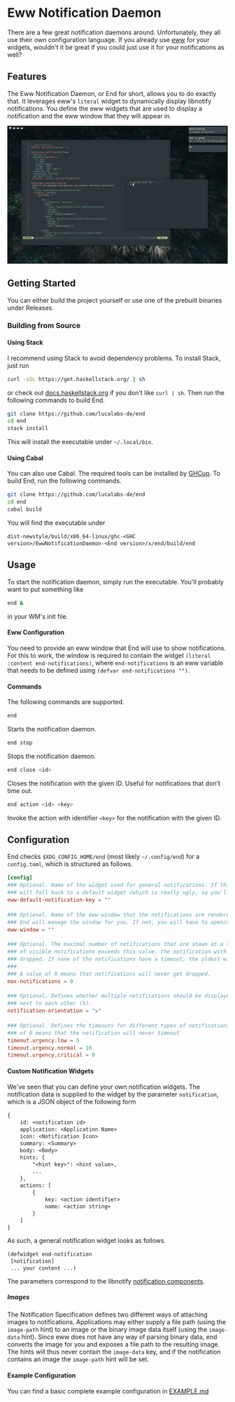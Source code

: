 # Eww Notification Daemon

There are a few great notification daemons around. Unfortunately, they all use their own configuration language. 
If you already use [eww](https://github.com/elkowar/eww) for your widgets, wouldn't it be great if you could just use it for your notifications as well?

## Features
The Eww Notification Daemon, or End for short, allows you to do exactly that. It leverages eww's `literal` widget to dynamically display 
libnotify notifications. You define the eww widgets that are used to display a notification and the eww window that they will appear in. 

![Basic Eww Notifications](.github/basic.png)

## Getting Started
You can either build the project yourself or use one of the prebuilt binaries under Releases.

### Building from Source

#### Using Stack
I recommend using Stack to avoid dependency problems. To install Stack, just run

```bash
curl -sSL https://get.haskellstack.org/ | sh
```
or check out [docs.haskellstack.org](https://docs.haskellstack.org/en/stable/install_and_upgrade/#manual-download) if you don't like `curl | sh`. 
Then run the following commands to build End. 

```bash
git clone https://github.com/lucalabs-de/end
cd end
stack install
```

This will install the executable under `~/.local/bin`.

#### Using Cabal
You can also use Cabal. The required tools can be installed by [GHCup](https://www.haskell.org/ghcup/).
To build End, run the following commands.

```bash
git clone https://github.com/lucalabs-de/end
cd end
cabal build
```
You will find the executable under 
```
dist-newstyle/build/x86_64-linux/ghc-<GHC version>/EwwNotificationDaemon-<End version>/x/end/build/end
```

## Usage
To start the notification daemon, simply run the executable. You'll probably want to put something like
```bash
end &
```
in your WM's init file. 

#### Eww Configuration
You need to provide an eww window that End will use to show notifications. For this to work, the window is required 
to contain the widget `(literal :content end-notifications)`, where `end-notifications` is an eww variable that needs to be defined using `(defvar end-notifications "")`.

#### Commands
The following commands are supported.

```bash
end
```
Starts the notification daemon.

```bash
end stop
```
Stops the notification daemon.

```bash
end close <id>
```
Closes the notification with the given ID. Useful for notifications that don't time out.

```bash
end action <id> <key>
```
Invoke the action with identifier `<key>` for the notification with the given ID.

## Configuration
End checks `$XDG_CONFIG_HOME/end` (most likely `~/.config/end`) for a `config.toml`, which is structured as follows.

```toml
[config]
### Optional. Name of the widget used for general notifications. If this is not supplied, End 
### will fall back to a default widget (which is really ugly, so you'll want to set this ^^).
eww-default-notification-key = ""

### Optional. Name of the eww window that the notifications are rendered in. If this is set,
### End will manage the window for you. If not, you will have to open/close it yourself. 
eww-window = ""

### Optional. The maximal number of notifications that are shown at a time. When the current number
### of visible notifications exceeds this value, the notification with the soonest timeout will be 
### dropped. If none of the notifications have a timeout, the oldest will be dropped.
###
### A value of 0 means that notifications will never get dropped.
max-notifications = 0

### Optional. Defines whether multiple notifications should be displayed above each other (v) or
### next to each other (h).
notification-orientation = "v"

### Optional. Defines the timeouts for different types of notifications in seconds. A value 
### of 0 means that the notification will never timeout
timeout.urgency.low = 5
timeout.urgency.normal = 10
timeout.urgency.critical = 0
```

#### Custom Notification Widgets
We've seen that you can define your own notification widgets. 
The notification data is supplied to the widget by the parameter `notification`, which is a JSON object of the following form

```
{
    id: <notification id>
    application: <Application Name>
    icon: <Notification Icon> 
    summary: <Summary>
    body: <Body>
    hints: {
        "<hint key>": <hint value>,
        ...
    },
    actions: [
        {
            key: <action identifier>
            name: <action string>
        }
    ]
}
```

As such, a general notification widget looks as follows.

```yuck
(defwidget end-notification 
 [notification]
 ... your content ...)
```

The parameters correspond to the libnotify [notification components](https://specifications.freedesktop.org/notification-spec/notification-spec-latest.html#basic-design).

##### Images
The Notification Specification defines two different ways of attaching images to notifications. Applications may either supply a file path (using the `image-path` hint) to an image or the binary image data itself (using the `image-data` hint). Since eww does not have any way of parsing binary data, end converts the image for you and exposes a file path to the resulting image. The hints will thus never contain the `image-data` key, and if the notification contains an image the `image-path` hint will be set.


#### Example Configuration 
You can find a basic complete example configuration in [EXAMPLE.md](EXAMPLE.md)

